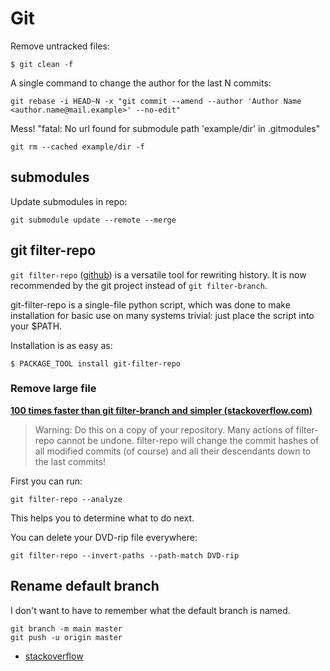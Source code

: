 # Git

Remove untracked files:

    $ git clean -f

A single command to change the author for the last N commits:

    git rebase -i HEAD~N -x "git commit --amend --author 'Author Name <author.name@mail.example>' --no-edit"

Mess! "fatal: No url found for submodule path 'example/dir' in .gitmodules"

    git rm --cached example/dir -f

## submodules

Update submodules in repo:

    git submodule update --remote --merge

## git filter-repo

`git filter-repo` ([github][1]) is a versatile tool for rewriting history. It is now recommended by the git project instead of `git filter-branch`.

git-filter-repo is a single-file python script, which was done to make installation for basic use on many systems trivial: just place the script into your $PATH.

Installation is as easy as:

    $ PACKAGE_TOOL install git-filter-repo

[1]: https://github.com/newren/git-filter-repo

### Remove large file

**[100 times faster than git filter-branch and simpler (stackoverflow.com)](https://stackoverflow.com/a/61602985/660017)**

> Warning: Do this on a copy of your repository. Many actions of filter-repo cannot be undone. filter-repo will change the commit hashes of all modified commits (of course) and all their descendants down to the last commits!

First you can run:

    git filter-repo --analyze

This helps you to determine what to do next.

You can delete your DVD-rip file everywhere:

    git filter-repo --invert-paths --path-match DVD-rip

## Rename default branch

I don't want to have to remember what the default branch is named.

    git branch -m main master
    git push -u origin master

- [stackoverflow](https://stackoverflow.com/a/69344918/660017)
